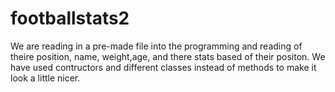 # footballstats2
We are reading in a pre-made file into the programming and reading of theire position, name, weight,age, and there stats based of their positon. We have used contructors and different classes instead of methods to make it look a little nicer.
